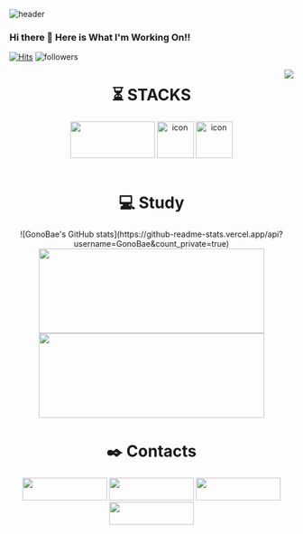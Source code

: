 <!--Header-->
![header](https://capsule-render.vercel.app/api?type=wave&color=auto&customColorList=0,2,2,5,30&height=300&section=header&text=Welcome%20GitHub&fontSize=80&fontAlignY=40&desc=GonoBae&animation=twinkling)
### Hi there 👋 Here is What I'm Working On!!
<!--Hits--> 
[![Hits](https://hits.seeyoufarm.com/api/count/incr/badge.svg?url=https://github.com/GonoBae&count_bg=%23099DD7&title_bg=%23555555&icon=&icon_color=%23E7E7E7&title=hits&edge_flat=false)](https://hits.seeyoufarm.com)
![followers](https://img.shields.io/github/followers/GonoBae?style=social)

<img align='right' src="http://mazassumnida.wtf/api/v2/generate_badge?boj=qldrhqorhsh">


<div align=center><h1>⏳ STACKS</h1></div>
<div align=center>
  <img src="https://img.shields.io/badge/Unity-black?style=for-the-badge&logo=Unity&logoColor=white", width = "150" height = "65">
  
  <img src="https://techstack-generator.vercel.app/csharp-icon.svg" alt="icon" width="65" height="65" />
  <img src="https://techstack-generator.vercel.app/cpp-icon.svg" alt="icon" width="65" height="65" />
  <!-- <img src="https://techstack-generator.vercel.app/python-icon.svg" alt="icon" width="65" height="65" /> -->
  <!-- <img src="https://img.shields.io/badge/C-339AF0?style=for-the-badge&logo=C&logoColor=white", width = "100", height = "100"> -->
</div>

<br/>


<div align=middle><h1>💻 Study</h1></div>
<div align=middle>
![GonoBae's GitHub stats](https://github-readme-stats.vercel.app/api?username=GonoBae&count_private=true)
<!--GitHub Stats-->
<img align='' src="https://github-readme-stats.vercel.app/api?username=GonoBae&theme=tokyonight&show_icons=true", width = 400, height = 150>
<!--Top Langs-->
<img align='' src="https://github-readme-stats.vercel.app/api/top-langs/?username=GonoBae&layout=compact&theme=tokyonight", width = 400, height = 150>



<div align=middle><h1>✒️ Contacts</h1></div>
<a href="https://medium.com/@qldrhqorhsh" target="_blank"><img src="https://img.shields.io/badge/MediumBlog-important?style=flat&logo=Medium&logoColor=white", width = "150" height = "40"/></a>
<a href="https://gonobae.github.io/" target="_blank"><img src="https://img.shields.io/badge/GitHubPost-important?style=flat&logo=GitHub Pages&logoColor=white", width = "150" height = "40"/></a>
<a href="https://www.youtube.com/watch?v=dwD6tOVq3Vw" target="_blank"><img src="https://img.shields.io/badge/R D R-important?style=flat&logo=YouTube&logoColor=white", width = "150" height = "40"/></a>
<a href="https://www.youtube.com/watch?v=hJs4BHvKOXk" target="_blank"><img src="https://img.shields.io/badge/To Dream-important?style=flat&logo=YouTube&logoColor=white", width = "150" height = "40"/></a>
</div>
